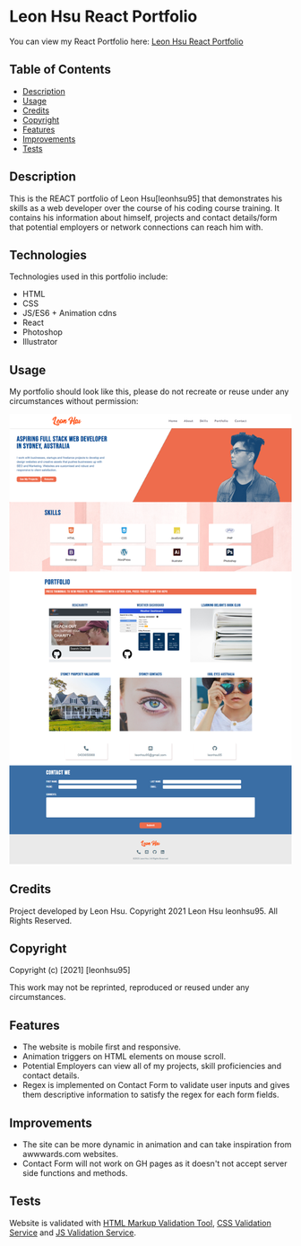 # Leon Hsu React Portfolio

You can view my React Portfolio here: [Leon Hsu React Portfolio](https://leonhsu95.github.io/leonhsu95-react/)

## Table of Contents

- [Description](#description)
- [Usage](#usage)
- [Credits](#credits)
- [Copyright](#copyright)
- [Features](#features)
- [Improvements](#improvements)
- [Tests](#tests)


## Description

This is the REACT portfolio of Leon Hsu[leonhsu95] that demonstrates his skills as a web developer over the course of his coding course training. 
It contains his information about himself, projects and contact details/form that potential employers or network connections can reach him with.


## Technologies

Technologies used in this portfolio include:
 * HTML
 * CSS
 * JS/ES6 + Animation cdns
 * React
 * Photoshop
 * Illustrator


## Usage

My portfolio should look like this, please do not recreate or reuse under any circumstances without permission:

 ![Portfolio Screenshot](/assets/screenshots/screenshot.png)

## Credits

Project developed by Leon Hsu. Copyright 2021 Leon Hsu leonhsu95. All Rights Reserved.

## Copyright

Copyright (c) [2021] [leonhsu95]

This work may not be reprinted, reproduced or reused under any circumstances.

## Features

- The website is mobile first and responsive.
- Animation triggers on HTML elements on mouse scroll.
- Potential Employers can view all of my projects, skill proficiencies and contact details.
- Regex is implemented on Contact Form to validate user inputs and gives them descriptive information to satisfy the regex for each form fields.

## Improvements
- The site can be more dynamic in animation and can take inspiration from awwwards.com websites.
- Contact Form will not work on GH pages as it doesn't not accept server side functions and methods.


## Tests

Website is validated with [HTML Markup Validation Tool](https://validator.w3.org/), [CSS Validation Service](https://jigsaw.w3.org/css-validator/) and [JS Validation Service](https://jshint.com/).
